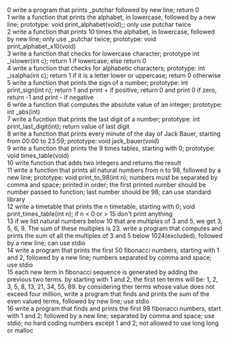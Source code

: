 0 write a program that prints _putchar followed by new line; return 0  
1 write a function that prints the alphabet, in lowercase, followed by a new line; prototype: void print_alphabet(void);; only use putchar twice  
2 write a function that prints 10 times the alphabet, in lowercase, followed by new line; only use _putchar twice; prototype: void print_alphabet_x10(void)  
3 write a function that checks for lowercase character; prototype int _islower(int c); return 1 if lowercase; else return 0  
4 write a function that checks for alphabetic characters; prototype: int _isalpha(int c); return 1 if it is a letter lower or uppercase; return 0 otherwise  
5 write a function that prints the sign of a number; prototype: int print_sign(int n); return 1 and print + if positive, return 0 and print 0 if zero, return -1 and print - if negative  
6 write a function that computes the absolute value of an integer; prototype: int _abs(int)  
7 write a fucntion that prints the last digit of a number; prototype: int print_last_digit(int); return value of last digit  
8 write a function that prints every minute of the day of Jack Bauer, starting from 00:00 to 23:59; prototype: void jack_bauer(void)  
9 write a function that prints the 9 times tables, starting with 0; prototype: void times_table(void)  
10 write function that adds two integers and returns the result  
11 write a function that prints all natural numbers from n to 98, followed by a new line; prototype: void print_to_98(int n); numbers must be separated by comma and space; printed in order; the first printed number should be number passed to function; last number should be 98; can use standard library  
12 write a timetable that prints the n timetable, starting with 0; void print_times_table(int n); if n < 0 or > 15 don't print anything  
13 if we list natural numbers below 10 that are multiples of 3 and 5, we get 3, 5, 6, 9. The sum of these multiples is 23. write a program that computes and prints the sum of all the multiples of 3 and 5 below 1024(excluded), followed by a new line; can use stdio  
14 write a program that prints the first 50 fibonacci numbers, starting with 1 and 2, followed by a new line; numbers separated by comma and space; use stdio  
15 each new term in fibonacci sequence is generated by adding the previous two terms. by starting with 1 and 2, the first ten terms will be: 1, 2, 3, 5, 8, 13, 21, 34, 55, 89. by considering ther terms whose value does not exceed four million, write a program that finds and prints the sum of the even valued terms, followed by new line; use stdio  
16 write a program that finds and prints the first 98 fibonacci numbers, start with 1 and 2; followed by a new line; separated by comma and space; use stdio; no hard coding numbers except 1 and 2; not allowed to use long long or malloc  
